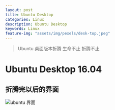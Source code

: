 ```yaml
---
layout: post
title: Ubuntu Desktop
categories: Linux
description: Ubuntu Desktop
keywords: Linux
feature-img: "assets/img/pexels/desk-top.jpeg"
---
```


> Ubuntu 桌面版本折腾
> 生命不止 折腾不止


# Ubuntu Desktop 16.04

## 折腾完以后的界面

![ubuntu 界面][1]


  [1]: http://jicki.me/images/posts/ubuntu/ubuntu.png
